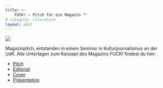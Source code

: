 ```yaml
---
title: >-
    FUCK! – Pitch für ein Magazin ᵈᵉ
# category: literature
layout: post
---
```


<img src="/assets/pages/fuckmag/giphy.gif" />

Magazinpitch, entstanden in einem Seminar in Kulturjournalismus an der UdK. Alle Unterlagen zum Konzept des Magazins FUCK! findest du hier:

- [Pitch](/assets/pages/fuckmag/MagazinPitch.pdf)
- [Editorial](/assets/pages/fuckmag/MagazinEditorial.pdf)
- [Cover](/assets/pages/fuckmag/200130_Entwurf_1.jpg)
- [Präsentation](https://docs.google.com/presentation/d/14a_ZF4MFXNuAvIw99lvfFUlTf8-vIqR65Qk4JnkuZjE/edit#slide=id.g6e57a5ef55_0_76)


